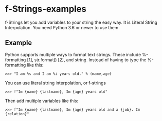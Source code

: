 # f-Strings-examples

f-Strings let you add variables to your string the easy way. It is Literal String Interpolation. You need Python 3.6 or newer to 
use them.

## Example

Python supports multiple ways to format text strings. These include %-formatting [1], str.format() [2], and string.
Instead of having to type the %-formatting like this:

```
>>> "I am %s and I am %i years old." % (name,age)
```

You can use literal string interpolation, or f-strings

```
>>> f"Im {name} {lastname}, Im {age} years old"
```
Then add multiple variables like this:
```
>>> f"Im {name} {lastname}, Im {age} years old and a {job}. Im {relation}"
```
